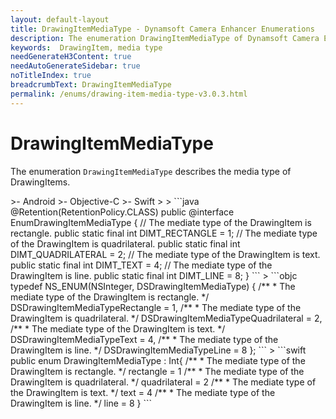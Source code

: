 ```yaml
---
layout: default-layout
title: DrawingItemMediaType - Dynamsoft Camera Enhancer Enumerations
description: The enumeration DrawingItemMediaType of Dynamsoft Camera Enhancer describes the media type of DrawingItems.
keywords:  DrawingItem, media type
needGenerateH3Content: true
needAutoGenerateSidebar: true
noTitleIndex: true
breadcrumbText: DrawingItemMediaType
permalink: /enums/drawing-item-media-type-v3.0.3.html
---
```


# DrawingItemMediaType

The enumeration `DrawingItemMediaType` describes the media type of DrawingItems.

<div class="sample-code-prefix template2"></div>
   >- Android
   >- Objective-C
   >- Swift
   >
>
```java
@Retention(RetentionPolicy.CLASS)
public @interface EnumDrawingItemMediaType {
   // The mediate type of the DrawingItem is rectangle.
   public static final int DIMT_RECTANGLE = 1;
   // The mediate type of the DrawingItem is quadrilateral.
   public static final int DIMT_QUADRILATERAL = 2;
   // The mediate type of the DrawingItem is text.
   public static final int DIMT_TEXT = 4;
   // The mediate type of the DrawingItem is line.
   public static final int DIMT_LINE = 8;
}
```
>
```objc
typedef NS_ENUM(NSInteger, DSDrawingItemMediaType) {
   /**
    * The mediate type of the DrawingItem is rectangle.
    */
   DSDrawingItemMediaTypeRectangle = 1,
   /**
    * The mediate type of the DrawingItem is quadrilateral.
    */
   DSDrawingItemMediaTypeQuadrilateral = 2,
   /**
    * The mediate type of the DrawingItem is text.
    */
   DSDrawingItemMediaTypeText = 4,
   /**
    * The mediate type of the DrawingItem is line.
    */
   DSDrawingItemMediaTypeLine = 8
};
```
>
```swift
public enum DrawingItemMediaType : Int{
   /**
    * The mediate type of the DrawingItem is rectangle.
    */
   rectangle = 1
   /**
    * The mediate type of the DrawingItem is quadrilateral.
    */
   quadrilateral = 2
   /**
    * The mediate type of the DrawingItem is text.
    */
   text = 4
   /**
    * The mediate type of the DrawingItem is line.
    */
   line = 8
}
```
